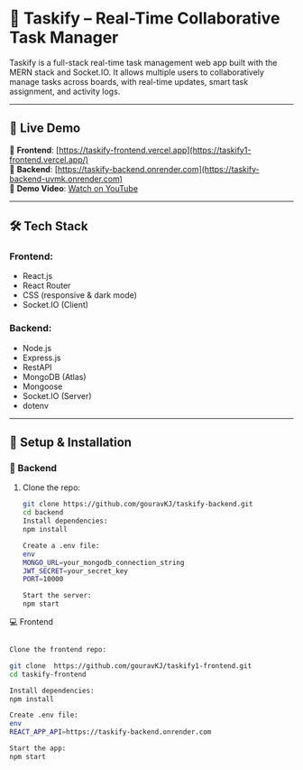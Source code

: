 # 🚀 Taskify – Real-Time Collaborative Task Manager

Taskify is a full-stack real-time task management web app built with the MERN stack and Socket.IO. It allows multiple users to collaboratively manage tasks across boards, with real-time updates, smart task assignment, and activity logs.

---

## 📸 Live Demo

🔗 **Frontend**: [https://taskify-frontend.vercel.app](https://taskify1-frontend.vercel.app/)  
🔗 **Backend**: [https://taskify-backend.onrender.com](https://taskify-backend-uvmk.onrender.com)  
🎥 **Demo Video**: [Watch on YouTube](https://youtube.com/demo-taskify)

---

## 🛠️ Tech Stack

### Frontend:
- React.js
- React Router
- CSS (responsive & dark mode)
- Socket.IO (Client)

### Backend:
- Node.js
- Express.js
- RestAPI
- MongoDB (Atlas)
- Mongoose
- Socket.IO (Server)
- dotenv

---
## 🚀 Setup & Installation

### 🔧 Backend

1. Clone the repo:
   ```bash
   git clone https://github.com/gouravKJ/taskify-backend.git
   cd backend
   Install dependencies:
   npm install
   
   Create a .env file:
   env
   MONGO_URL=your_mongodb_connection_string
   JWT_SECRET=your_secret_key
   PORT=10000
   
   Start the server:
   npm start

   
💻 Frontend
```bash

Clone the frontend repo:

git clone  https://github.com/gouravKJ/taskify1-frontend.git
cd taskify-frontend

Install dependencies:
npm install

Create .env file:
env
REACT_APP_API=https://taskify-backend.onrender.com

Start the app:
npm start
